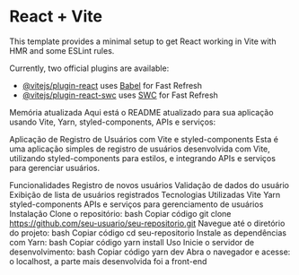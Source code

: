 # React + Vite

This template provides a minimal setup to get React working in Vite with HMR and some ESLint rules.

Currently, two official plugins are available:

- [@vitejs/plugin-react](https://github.com/vitejs/vite-plugin-react/blob/main/packages/plugin-react/README.md) uses [Babel](https://babeljs.io/) for Fast Refresh
- [@vitejs/plugin-react-swc](https://github.com/vitejs/vite-plugin-react-swc) uses [SWC](https://swc.rs/) for Fast Refresh


Memória atualizada
Aqui está o README atualizado para sua aplicação usando Vite, Yarn, styled-components, APIs e serviços:

Aplicação de Registro de Usuários com Vite e styled-components
Esta é uma aplicação simples de registro de usuários desenvolvida com Vite, utilizando styled-components para estilos, e integrando APIs e serviços para gerenciar usuários.

Funcionalidades
Registro de novos usuários
Validação de dados do usuário
Exibição de lista de usuários registrados
Tecnologias Utilizadas
Vite
Yarn
styled-components
APIs e serviços para gerenciamento de usuários
Instalação
Clone o repositório:
bash
Copiar código
git clone https://github.com/seu-usuario/seu-repositorio.git
Navegue até o diretório do projeto:
bash
Copiar código
cd seu-repositorio
Instale as dependências com Yarn:
bash
Copiar código
yarn install
Uso
Inicie o servidor de desenvolvimento:
bash
Copiar código
yarn dev
Abra o navegador e acesse: o localhost, a parte mais desenvolvida foi a front-end